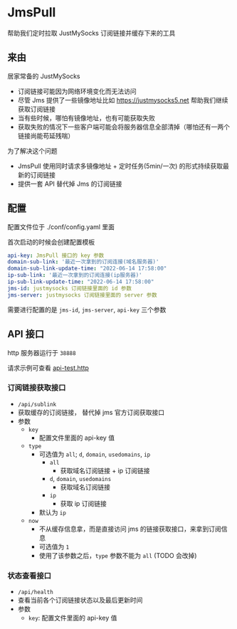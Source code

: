 # JmsPull

帮助我们定时拉取 JustMySocks 订阅链接并缓存下来的工具

## 来由
居家常备的 JustMySocks

- 订阅链接可能因为网络环境变化而无法访问
- 尽管 Jms 提供了一些镜像地址比如 https://justmysocks5.net 帮助我们继续获取订阅链接
- 当有些时候，哪怕有镜像地址，也有可能获取失败
- 获取失败的情况下一些客户端可能会将服务器信息全部清掉（哪怕还有一两个链接尚能苟延残喘）

为了解决这个问题

- JmsPull 使用同时请求多镜像地址 + 定时任务(5min/一次) 的形式持续获取最新的订阅链接
- 提供一套 API 替代掉 Jms 的订阅链接

## 配置
配置文件位于 ./conf/config.yaml 里面

首次启动的时候会创建配置模板

```yaml
api-key: JmsPull 接口的 key 参数
domain-sub-link: '最近一次拿到的订阅连接(域名服务器)'
domain-sub-link-update-time: "2022-06-14 17:58:00"
ip-sub-link: '最近一次拿到的订阅连接(ip服务器)'
ip-sub-link-update-time: "2022-06-14 17:58:00"
jms-id: justmysocks 订阅链接里面的 id 参数
jms-server: justmysocks 订阅链接里面的 server 参数
```

需要进行配置的是 `jms-id`, `jms-server`, `api-key` 三个参数


## API 接口

http 服务器运行于 `38888`

请求示例可查看 [api-test.http](api-test.http)

### 订阅链接获取接口
- `/api/sublink`
- 获取缓存的订阅链接， 替代掉 jms 官方订阅获取接口
- 参数
  - `key`
    - 配置文件里面的 api-key 值
  - `type`
    - 可选值为 `all`; `d`, `domain`, `usedomains`, `ip`
      - `all`
        - 获取域名订阅链接 + ip 订阅链接
      - `d`, `domain`, `usedomains`
        - 获取域名订阅链接
      - `ip`
        - 获取 ip 订阅链接
    - 默认为 `ip`
  - `now`
    - 不从缓存信息拿，而是直接访问 jms 的链接获取接口，来拿到订阅信息
    - 可选值为 `1`
    - 使用了该参数之后，`type` 参数不能为 `all` (TODO 会改掉)


### 状态查看接口
- `/api/health`
- 查看当前各个订阅链接状态以及最后更新时间
- 参数
    - `key`: 配置文件里面的 api-key 值
